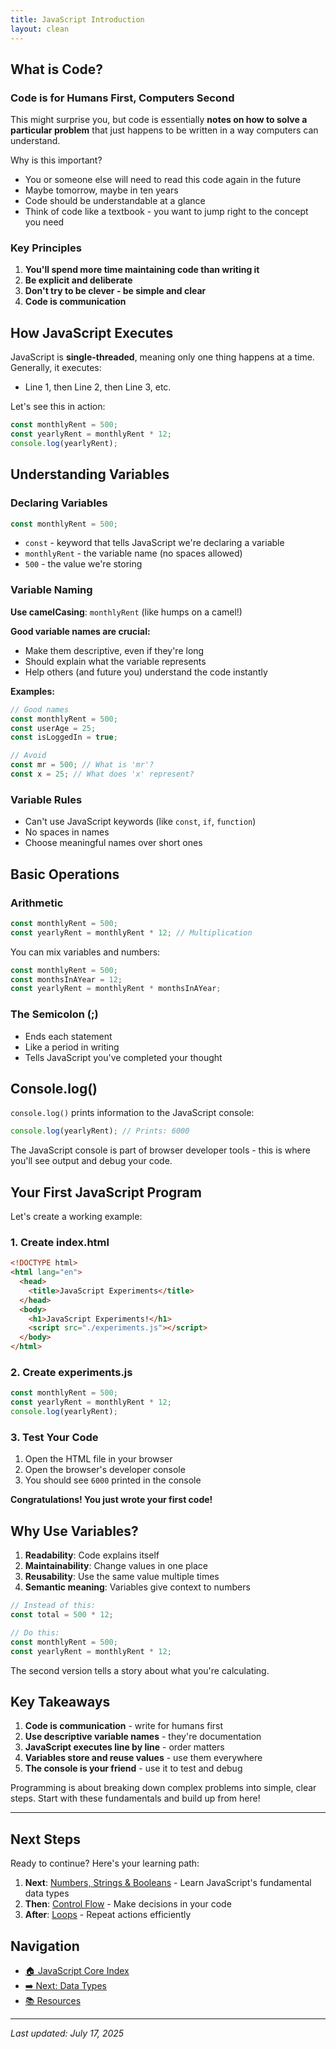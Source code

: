 ```yaml
---
title: JavaScript Introduction
layout: clean
---
```


## What is Code?

### Code is for Humans First, Computers Second

This might surprise you, but code is essentially **notes on how to solve a particular problem** that just happens to be written in a way computers can understand.

Why is this important?

- You or someone else will need to read this code again in the future
- Maybe tomorrow, maybe in ten years
- Code should be understandable at a glance
- Think of code like a textbook - you want to jump right to the concept you need

### Key Principles

1. **You'll spend more time maintaining code than writing it**
2. **Be explicit and deliberate**
3. **Don't try to be clever - be simple and clear**
4. **Code is communication**

## How JavaScript Executes

JavaScript is **single-threaded**, meaning only one thing happens at a time. Generally, it executes:

- Line 1, then Line 2, then Line 3, etc.

Let's see this in action:

```javascript
const monthlyRent = 500;
const yearlyRent = monthlyRent * 12;
console.log(yearlyRent);
```

## Understanding Variables

### Declaring Variables

```javascript
const monthlyRent = 500;
```

- `const` - keyword that tells JavaScript we're declaring a variable
- `monthlyRent` - the variable name (no spaces allowed)
- `500` - the value we're storing

### Variable Naming

**Use camelCasing**: `monthlyRent` (like humps on a camel!)

**Good variable names are crucial:**

- Make them descriptive, even if they're long
- Should explain what the variable represents
- Help others (and future you) understand the code instantly

**Examples:**

```javascript
// Good names
const monthlyRent = 500;
const userAge = 25;
const isLoggedIn = true;

// Avoid
const mr = 500; // What is 'mr'?
const x = 25; // What does 'x' represent?
```

### Variable Rules

- Can't use JavaScript keywords (like `const`, `if`, `function`)
- No spaces in names
- Choose meaningful names over short ones

## Basic Operations

### Arithmetic

```javascript
const monthlyRent = 500;
const yearlyRent = monthlyRent * 12; // Multiplication
```

You can mix variables and numbers:

```javascript
const monthlyRent = 500;
const monthsInAYear = 12;
const yearlyRent = monthlyRent * monthsInAYear;
```

### The Semicolon (;)

- Ends each statement
- Like a period in writing
- Tells JavaScript you've completed your thought

## Console.log()

`console.log()` prints information to the JavaScript console:

```javascript
console.log(yearlyRent); // Prints: 6000
```

The JavaScript console is part of browser developer tools - this is where you'll see output and debug your code.

## Your First JavaScript Program

Let's create a working example:

### 1. Create index.html

```html
<!DOCTYPE html>
<html lang="en">
  <head>
    <title>JavaScript Experiments</title>
  </head>
  <body>
    <h1>JavaScript Experiments!</h1>
    <script src="./experiments.js"></script>
  </body>
</html>
```

### 2. Create experiments.js

```javascript
const monthlyRent = 500;
const yearlyRent = monthlyRent * 12;
console.log(yearlyRent);
```

### 3. Test Your Code

1. Open the HTML file in your browser
2. Open the browser's developer console
3. You should see `6000` printed in the console

**Congratulations! You just wrote your first code!**

## Why Use Variables?

1. **Readability**: Code explains itself
2. **Maintainability**: Change values in one place
3. **Reusability**: Use the same value multiple times
4. **Semantic meaning**: Variables give context to numbers

```javascript
// Instead of this:
const total = 500 * 12;

// Do this:
const monthlyRent = 500;
const yearlyRent = monthlyRent * 12;
```

The second version tells a story about what you're calculating.

## Key Takeaways

1. **Code is communication** - write for humans first
2. **Use descriptive variable names** - they're documentation
3. **JavaScript executes line by line** - order matters
4. **Variables store and reuse values** - use them everywhere
5. **The console is your friend** - use it to test and debug

Programming is about breaking down complex problems into simple, clear steps. Start with these fundamentals and build up from here!

---

## Next Steps

Ready to continue? Here's your learning path:

1. **Next**: [Numbers, Strings & Booleans](17_Numbers_Strings_Booleans.md) - Learn JavaScript's fundamental data types
2. **Then**: [Control Flow](18_Control_Flow.md) - Make decisions in your code
3. **After**: [Loops](19_Loops.md) - Repeat actions efficiently

## Navigation

- [🏠 JavaScript Core Index](index.md)
- [➡️ Next: Data Types](17_Numbers_Strings_Booleans.md)
- [📚 Resources](00_resources.md)

---

_Last updated: July 17, 2025_
